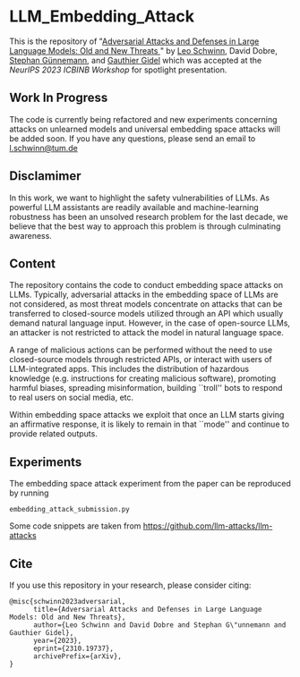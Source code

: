 # LLM_Embedding_Attack

This is the repository of "[Adversarial Attacks and Defenses in Large Language Models: Old and New Threats
](https://arxiv.org/abs/2310.19737)" by [Leo Schwinn](https://schwinnl.github.io/), David Dobre, [Stephan Günnemann](https://www.professoren.tum.de/guennemann-stephan), and [Gauthier Gidel](https://gauthiergidel.github.io/) which was accepted at the *NeurIPS 2023 ICBINB Workshop* for spotlight presentation.

## Work In Progress

The code is currently being refactored and new experiments concerning attacks on unlearned models and universal embedding space attacks will be added soon. If you have any questions, please send an email to l.schwinn@tum.de

## Disclamimer 

In this work, we want to highlight the safety vulnerabilities of LLMs. As powerful LLM assistants are readily available and machine-learning robustness has been an unsolved research problem for the last decade, we believe that the best way to approach this problem is through culminating awareness. 

## Content

The repository contains the code to conduct embedding space attacks on LLMs. 
Typically, adversarial attacks in the embedding space of LLMs are not considered, as most threat models concentrate on attacks that can be transferred to closed-source models utilized through an API which usually demand natural language input. However, in the case of open-source LLMs, an attacker is not restricted to attack the model in natural language space. 

A range of malicious actions can be performed without the need to use closed-source models through restricted APIs, or interact with users of LLM-integrated apps. This includes the distribution of hazardous knowledge (e.g. instructions for creating malicious software), promoting harmful biases, spreading misinformation, building ``troll'' bots to respond to real users on social media, etc. 

Within embedding space attacks we exploit that once an LLM starts giving an affirmative response, it is likely to remain in that ``mode'' and continue to provide related outputs.

## Experiments

The embedding space attack experiment from the paper can be reproduced by running 
```
embedding_attack_submission.py
```

Some code snippets are taken from https://github.com/llm-attacks/llm-attacks

## Cite

If you use this repository in your research, please consider citing:

```	
@misc{schwinn2023adversarial,
      title={Adversarial Attacks and Defenses in Large Language Models: Old and New Threats}, 
      author={Leo Schwinn and David Dobre and Stephan G\"unnemann and Gauthier Gidel},
      year={2023},
      eprint={2310.19737},
      archivePrefix={arXiv},
}
```
